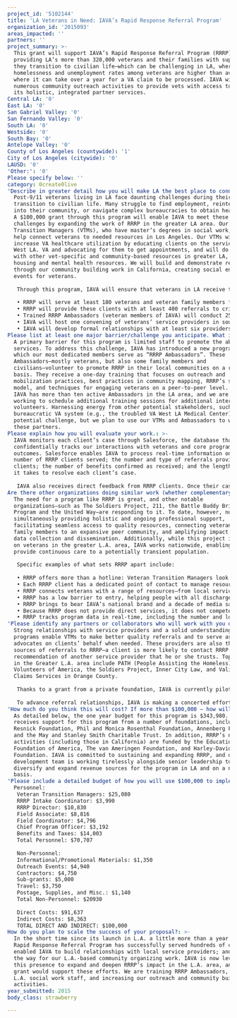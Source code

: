 ```yaml
---
project_id: '5102144'
title: 'LA Veterans in Need: IAVA’s Rapid Response Referral Program'
organization_id: '2015093'
areas_impacted: ''
partners: ''
project_summary: >-
  This grant will support IAVA’s Rapid Response Referral Program (RRRP),
  providing LA’s more than 320,000 veterans and their families with support as
  they transition to civilian life—which can be challenging in LA, where
  homelessness and unemployment rates among veterans are higher than average and
  where it can take over a year for a VA claim to be processed. IAVA will hold
  numerous community outreach activities to provide vets with access to RRRP and
  its holistic, integrated partner services.
Central LA: '0'
East LA: '0'
San Gabriel Valley: '0'
San Fernando Valley: '0'
South LA: '0'
Westside: '0'
South Bay: '0'
Antelope Valley: '0'
County of Los Angeles (countywide): '1'
City of Los Angeles (citywide): '0'
LAUSD: '0'
'Other:': '0'
Please specify below: ''
category: 0create0live
'Describe in greater detail how you will make LA the best place to connect:': >-
  Post-9/11 veterans living in LA face daunting challenges during their
  transition to civilian life. Many struggle to find employment, reintegrate
  into their community, or navigate complex bureaucracies to obtain health care.
  A $100,000 grant through this program will enable IAVA to meet these
  challenges by expanding the work of RRRP in the greater LA area. Our Veteran
  Transition Managers (VTMs), who have master’s degrees in social work, will
  help connect veterans to needed resources in Los Angeles. Our VTMs will
  increase VA healthcare utilization by educating clients on the services of the
  West LA. VA and advocating for them to get appointments, and will do the same
  with other vet-specific and community-based resources in greater LA, including
  housing and mental health resources. We will build and demonstrate resiliency
  through our community building work in California, creating social engagement
  events for veterans.
   
   Through this program, IAVA will ensure that veterans in LA receive the services they need to enable them to become productive members of their communities. The specific outcomes that will be realized during the grant period are:
   
   • RRRP will serve at least 180 veterans and veteran family members from the Greater Los Angeles area. This would represent a 20 percent increase in the number of individuals served over the past year, indicating that RRRP is gaining traction and deepening its impact in southern California.
   • RRRP will provide these clients with at least 400 referrals to critical resources and support systems—addressing a variety of needs such as mental health care, financial and legal assistance, and help with finding civilian jobs.
   • Trained RRRP Ambassadors (veteran members of IAVA) will conduct 25 or more peer-to-peer outreach activities at LA colleges and universities, service partner locations, and community events to encourage veterans to access RRRP and its many benefits.
   • IAVA will host one convening of veterans’ service providers in southern California, in order to broaden the network of providers to which RRRP refers clients, and also to foster increased cooperation among nonprofits, government agencies, and other key stakeholders for the veterans community. Our ultimate goal is to strengthen the safety net for veterans throughout Greater L.A.
   • IAVA will develop formal relationships with at least six providers in Greater L.A.
Please list at least one major barrier/challenge you anticipate. What is your strategy for overcoming these obstacles?: >-
  A primary barrier for this program is limited staff to promote the above
  services. To address this challenge, IAVA has introduced a new program through
  which our most dedicated members serve as “RRRP Ambassadors”. These
  Ambassadors—mostly veterans, but also some family members and
  civilians—volunteer to promote RRRP in their local communities on a regular
  basis. They receive a one-day training that focuses on outreach and
  mobilization practices, best practices in community mapping, RRRP’s service
  model, and techniques for engaging veterans on a peer-to-peer level. Thus far,
  IAVA has more than ten active Ambassadors in the LA area, and we are currently
  working to schedule additional training sessions for additional interested
  volunteers. Harnessing energy from other potential stakeholders, such as the
  bureaucratic VA system (e.g., the troubled VA West LA Medical Center), is a
  potential challenge, but we plan to use our VTMs and Ambassadors to work with
  these partners.
Please explain how you will evaluate your work.: >-
  IAVA monitors each client’s case through Salesforce, the database that
  confidentially tracks our interactions with veterans and core program
  outcomes. Salesforce enables IAVA to process real-time information on: the
  number of RRRP clients served; the number and type of referrals provided to
  clients; the number of benefits confirmed as received; and the length of time
  it takes to resolve each client’s case.
   
   IAVA also receives direct feedback from RRRP clients. Once their cases have closed, clients complete surveys in which they report their level of satisfaction with their case managers and whether RRRP helped reduce their stress levels. RRRP clients consistently rate the level of service they receive from RRRP VTMs highly. Written feedback further illuminates clients’ experiences with RRRP. “Thank you,” one wrote recently. “You may have just saved my life man.” This is just one example of the warm words of appreciation that RRRP clients have shared.
Are there other organizations doing similar work (whether complementary or competitive)? What is unique about your proposed approach?: >-
  The need for a program like RRRP is great, and other notable
  organizations—such as The Soldiers Project, 211, the Battle Buddy Bridge
  Program and the United Way—are responding to it. To date, however, none are
  simultaneously providing holistic and ongoing professional support,
  facilitating seamless access to quality resources, connecting veterans and
  family members to an expansive peer community, and amplifying impact through
  data collection and dissemination. Additionally, while this project is focused
  on veterans in the greater L.A. area, IAVA works nationwide, enabling us to
  provide continuous care to a potentially transient population.
   
   Specific examples of what sets RRRP apart include:
   
   • RRRP offers more than a hotline: Veteran Transition Managers look at clients’ needs holistically and provide ongoing support for as long as it takes. All VTM’s are masters-level social workers, whose education and experience has focused on veterans. Many are veterans or veteran family members.
   • Each RRRP client has a dedicated point of contact to manage resource navigation, while also having access to IAVA’s expansive peer community. This broad support is more versatile and readily available than would be possible for any single peer counselor.
   • RRRP connects veterans with a range of resources—from local services to national programs, both governmental and nongovernmental. We listen to clients about what works and what doesn’t, and we make referrals only to best-in-class resources.
   • RRRP has a low barrier to entry, helping people with all discharge statuses and income levels, as well as family members. No one has to come to an office. Help is just a phone call or email away.
   • RRRP brings to bear IAVA’s national brand and a decade of media savvy. Thanks in part to our regular media presence our brand is both recognized and trusted; this is critical for a program that requires veterans to proactively ask for help.
   • Because RRRP does not provide direct services, it does not compete with providers. We do possess the tools, digital capabilities, and reach to facilitate connections among providers and more seamlessly shepherd clients through the maze.
   • RRRP tracks program data in real-time, including the number and location of clients served, number and type of referrals and benefits received, average case times, and more. We survey clients about their experience with RRRP and every referral received. This data helps refine program and outreach strategies.
'Please identify any partners or collaborators who will work with you on this project. How much of the $100,000 grant award will each partner receive?': >-
  Strong relationships with service providers and a solid understanding of their
  programs enable VTMs to make better quality referrals and to serve as stronger
  advocates on clients’ behalf when needed. These providers are also the best
  sources of referrals to RRRP—a client is more likely to contact RRRP at the
  recommendation of another service provider that he or she trusts. Top partners
  in the Greater L.A. area include PATH (People Assisting the Homeless),
  Volunteers of America, the Soldiers Project, Inner City Law, and Valiant VA
  Claims Services in Orange County. 
   
   Thanks to a grant from a private foundation, IAVA is currently piloting a program in LA through which we provide small ($2,000 to $3,000) sub-grants to a select number of referral partners. We anticipate completing an evaluation of this pilot program by June 2016, with plans to expand the program if it proves successful. We have therefore included $5,000 in the budget for this grant for sub-grants.
   
   To advance referral relationships, IAVA is making a concerted effort to develop formal memoranda of understanding with service providers in Greater Los Angeles. IAVA recently hosted a convening in Orange County for representatives from 17 best-in-class service providers from across the employment, education, housing, and mental health sectors. These will be excellent referral partners for RRRP; we plan to host a similar event in southern California in the coming year.
'How much do you think this will cost? If more than $100,000 – how will you cover the additional costs?': >-
  As detailed below, the one year budget for this program is $343,980. IAVA
  receives support for this program from a number of foundations, including the
  Resnick Foundation, Phil and Monica Rosenthal Foundation, Annenberg Foundation
  and the May and Stanley Smith Charitable Trust. In addition, RRRP’s national
  activities (including those in California) are funded by the Educational
  Foundation of America, The van Ameringen Foundation, and Harley-Davidson
  Foundation. IAVA is committed to sustaining and expanding RRRP, and our
  development team is working tirelessly alongside senior leadership to
  diversify and expand revenue sources for the program in LA and on a national
  basis.
'Please include a detailed budget of how you will use $100,000 to implement this project.': |-
  Personnel:
   Veteran Transition Managers: $25,080
   RRRP Intake Coordinator: $3,990
   RRRP Director: $10,830
   Field Associate: $8,816
   Field Coordinator: $4,796
   Chief Program Officer: $3,192
   Benefits and Taxes: $14,003
   Total Personnel: $70,707
   
   Non-Personnel:
   Informational/Promotional Materials: $1,350
   Outreach Events: $4,940
   Contractors: $4,750
   Sub-grants: $5,000
   Travel: $3,750
   Postage, Supplies, and Misc.: $1,140
   Total Non-Personnel: $20930
   
   Direct Costs: $91,637
   Indirect Costs: $8,363
   TOTAL DIRECT AND INDIRECT: $100,000
How do you plan to scale the success of your proposal?: >-
  In the short time since its launch in L.A. a little more than a year ago, the
  Rapid Response Referral Program has successfully served hundreds of clients;
  enabled IAVA to build relationships with local service providers; and paved
  the way for our L.A.-based community organizing work. IAVA is now leveraging
  this presence to expand and deepen RRRP’s impact in the L.A. area, and this
  grant would support these efforts. We are training RRRP Ambassadors, hiring
  L.A. social work staff, and increasing our outreach and community building
  activities.
year_submitted: 2015
body_class: strawberry

---
```

